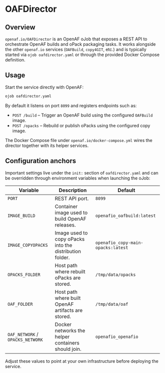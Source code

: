 # OAFDirector

## Overview

`openaf.io/OAFDirector` is an OpenAF oJob that exposes a REST API to orchestrate OpenAF builds and oPack packaging tasks. It works alongside the other `openaf.io` services (`OAFBuild`, `copy4GIT`, etc.) and is typically started via `ojob oafdirector.yaml` or through the provided Docker Compose definition.

## Usage

Start the service directly with OpenAF:

```sh
ojob oafdirector.yaml
```

By default it listens on port `8099` and registers endpoints such as:

- `POST /build` – Trigger an OpenAF build using the configured `OAFBuild` image.
- `POST /opacks` – Rebuild or publish oPacks using the configured copy image.

The Docker Compose file under `openaf.io/docker-compose.yml` wires the director together with its helper services.

## Configuration anchors

Important settings live under the `init:` section of `oafdirector.yaml` and can be overridden through environment variables when launching the oJob:

| Variable | Description | Default |
|----------|-------------|---------|
| `PORT` | REST API port. | `8099` |
| `IMAGE_BUILD` | Container image used to build OpenAF releases. | `openafio_oafbuild:latest` |
| `IMAGE_COPYOPACKS` | Image used to copy oPacks into the distribution folder. | `openafio_copy-main-opacks:latest` |
| `OPACKS_FOLDER` | Host path where rebuilt oPacks are stored. | `/tmp/data/opacks` |
| `OAF_FOLDER` | Host path where built OpenAF artifacts are stored. | `/tmp/data/oaf` |
| `OAF_NETWORK` / `OPACKS_NETWORK` | Docker networks the helper containers should join. | `openafio_openafio` |

Adjust these values to point at your own infrastructure before deploying the service.
